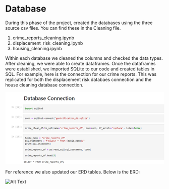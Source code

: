# Database

During this phase of the project, created the databases using the three source csv files. You can find these in the Cleaning file.

1. crime_reports_cleaning.ipynb
2. displacement_risk_cleaning.ipynb
3. housing_cleaning.ipynb

Within each database we cleaned the columns and checked the data types. After cleaning, we were able to create dataframes. Once the dataframes were established, we imported SQLite to our code and created tables in SQL. For example, here is the connection for our crime reports. This was replicated for both the displacement risk databaes connection and the house cleaning database connection.

![Alt Text](https://github.com/boggesstristyn/bootcamp-project/blob/Database/Database%20Connection.png)

For reference we also updated our ERD tables. Below is the ERD:

![Alt Text]()

